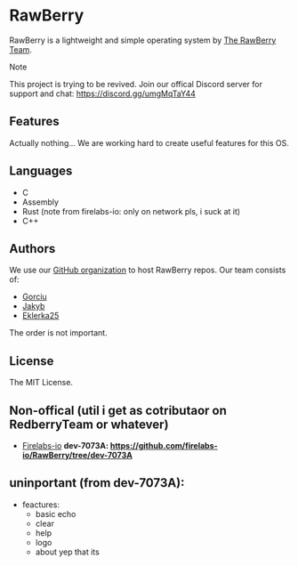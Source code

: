 # RawBerry
RawBerry is a lightweight and simple operating system by [The RawBerry Team](https://github.com/rawberryteam).

> [!NOTE]
> This project is trying to be revived. Join our offical Discord server for support and chat: https://discord.gg/umgMqTaY44

## Features
Actually nothing... We are working hard to create useful features for this OS.



## Languages
- C
- Assembly 
- Rust (note from firelabs-io: only on network pls, i suck at it)
- C++

## Authors

We use our [GitHub organization](https://github.com/RawBerryTeam) to host RawBerry repos. Our team consists of:

- [Gorciu](https://github.com/gorciu-official)
- [Jakyb](https://github.com/Goldjakyt)
- [Eklerka25](https://github.com/Eklerka25)
 
The order is not important.

## License
The MIT License.

## Non-offical (util i get as cotributaor on RedberryTeam or whatever)
- [Firelabs-io](https://github.com/firelabs-io)
    **dev-7073A: https://github.com/firelabs-io/RawBerry/tree/dev-7073A**

## uninportant (from dev-7073A):
- feactures: 
    - basic echo
    - clear
    - help
    - logo
    - about
    yep that its